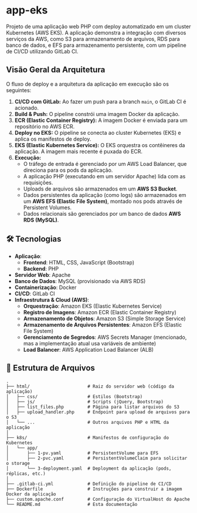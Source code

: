 # app-eks

Projeto de uma aplicação web PHP com deploy automatizado em um cluster Kubernetes (AWS EKS). A aplicação demonstra a integração com diversos serviços da AWS, como S3 para armazenamento de arquivos, RDS para banco de dados, e EFS para armazenamento persistente, com um pipeline de CI/CD utilizando GitLab CI.

## Visão Geral da Arquitetura

O fluxo de deploy e a arquitetura da aplicação em execução são os seguintes:

1.  **CI/CD com GitLab:** Ao fazer um push para a branch `main`, o GitLab CI é acionado.
2.  **Build & Push:** O pipeline constrói uma imagem Docker da aplicação.
3.  **ECR (Elastic Container Registry):** A imagem Docker é enviada para um repositório no AWS ECR.
4.  **Deploy no EKS:** O pipeline se conecta ao cluster Kubernetes (EKS) e aplica os manifestos de deploy.
5.  **EKS (Elastic Kubernetes Service):** O EKS orquestra os contêineres da aplicação. A imagem mais recente é puxada do ECR.
6.  **Execução:**
    *   O tráfego de entrada é gerenciado por um AWS Load Balancer, que direciona para os pods da aplicação.
    *   A aplicação PHP (executando em um servidor Apache) lida com as requisições.
    *   Uploads de arquivos são armazenados em um **AWS S3 Bucket**.
    *   Dados persistentes da aplicação (como logs) são armazenados em um **AWS EFS (Elastic File System)**, montado nos pods através de Persistent Volumes.
    *   Dados relacionais são gerenciados por um banco de dados **AWS RDS (MySQL)**.

## 🛠️ Tecnologias

-   **Aplicação**:
    -   **Frontend**: HTML, CSS, JavaScript (Bootstrap)
    -   **Backend**: PHP
-   **Servidor Web**: Apache
-   **Banco de Dados**: MySQL (provisionado via AWS RDS)
-   **Containerização**: Docker
-   **CI/CD**: GitLab CI
-   **Infraestrutura & Cloud (AWS)**:
    -   **Orquestração**: Amazon EKS (Elastic Kubernetes Service)
    -   **Registro de Imagens**: Amazon ECR (Elastic Container Registry)
    -   **Armazenamento de Objetos**: Amazon S3 (Simple Storage Service)
    -   **Armazenamento de Arquivos Persistentes**: Amazon EFS (Elastic File System)
    -   **Gerenciamento de Segredos**: AWS Secrets Manager (mencionado, mas a implementação atual usa variáveis de ambiente)
    -   **Load Balancer**: AWS Application Load Balancer (ALB)

## 📂 Estrutura de Arquivos

```plaintext
.
├── html/                      # Raiz do servidor web (código da aplicação)
│   ├── css/                   # Estilos (Bootstrap)
│   ├── js/                    # Scripts (jQuery, Bootstrap)
│   ├── list_files.php         # Página para listar arquivos do S3
│   ├── upload_handler.php     # Endpoint para upload de arquivos para o S3
│   └── ...                    # Outros arquivos PHP e HTML da aplicação
│
├── k8s/                       # Manifestos de configuração do Kubernetes
│   └── app/
│       ├── 1-pv.yaml          # PersistentVolume para EFS
│       ├── 2-pvc.yaml         # PersistentVolumeClaim para solicitar o storage
│       └── 3-deployment.yaml  # Deployment da aplicação (pods, réplicas, etc.)
│
├── .gitlab-ci.yml             # Definição do pipeline de CI/CD
├── Dockerfile                 # Instruções para construir a imagem Docker da aplicação
├── custom.apache.conf         # Configuração do VirtualHost do Apache
└── README.md                  # Esta documentação